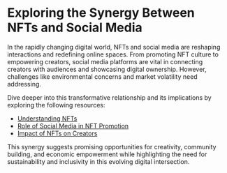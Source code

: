 # Exploring the Synergy Between NFTs and Social Media

In the rapidly changing digital world, NFTs and social media are reshaping interactions and redefining online spaces. From promoting NFT culture to empowering creators, social media platforms are vital in connecting creators with audiences and showcasing digital ownership. However, challenges like environmental concerns and market volatility need addressing. 

Dive deeper into this transformative relationship and its implications by exploring the following resources: 

- [Understanding NFTs](https://www.coindesk.com/what-are-nfts)
- [Role of Social Media in NFT Promotion](https://www.theverge.com/2021/3/5/22314602/nft-marketing-influencers-social-media-crypto-art)
- [Impact of NFTs on Creators](https://decrypt.co/63493/nfts-change-how-we-value-creative-work-heres-how)

This synergy suggests promising opportunities for creativity, community building, and economic empowerment while highlighting the need for sustainability and inclusivity in this evolving digital intersection.